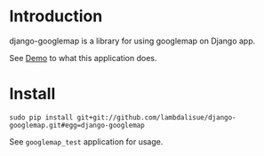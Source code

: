 Introduction
=================================================
django-googlemap is a library for using googlemap on Django app.

See <a href="http://demos.django-googlemap.hashnote.net/">Demo</a> to what this application does.

Install
=================================================

	sudo pip install git+git://github.com/lambdalisue/django-googlemap.git#egg=django-googlemap


See `googlemap_test` application for usage.